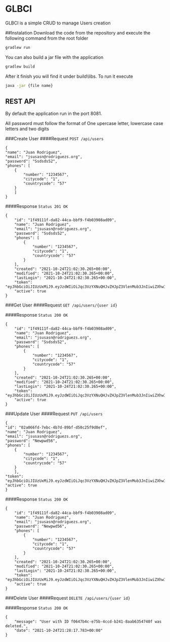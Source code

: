 # GLBCI

GLBCI is a simple CRUD to manage Users creation

##Instalation
Download the code from the repository and execute the following command from the root folder

```bash
gradlew run
```

You can also build a jar file with the application
```bash
gradlew build
```
After it finish you will find it under build\libs. To run it execute
```bash
java -jar {file name}
```

## REST API
By default the application run in the port 8081.

All password must follow the format of One upercase letter, lowercase case letters and two digits

###Create User
####Request
`POST /api/users`

```
{
"name": "Juan Rodriguez",
"email": "jsusasn@rodriguezs.org",
"password": "Ssdsds52",
"phones": [
    {
        "number": "1234567",
        "citycode": "1",
        "countrycode": "57"
    }
    ]
}
```

####Response
`Status 201 OK`
```
{
    "id": "1f49111f-da82-44ca-bbf9-f4b03908ad09",
    "name": "Juan Rodriguez",
    "email": "jsusasn@rodriguezs.org",
    "password": "Ssdsds52",
    "phones": [
        {
            "number": "1234567",
            "citycode": "1",
            "countrycode": "57"
        }
    ],
    "created": "2021-10-24T21:02:30.265+00:00",
    "modified": "2021-10-24T21:02:30.265+00:00",
    "lastLogin": "2021-10-24T21:02:30.265+00:00",
    "token": "eyJhbGciOiJIUzUxMiJ9.eyJzdWIiOiJqc3VzYXNuQHJvZHJpZ3VlenMub3JnIiwiZXhwIjoxNjM1MTUyNTUwLCJpYXQiOjE2MzUxMDkzNTB9.u4fOMMU02WphKBAzXaYYbm26I8a2sknw3oFLHP23qSnZZSTmjHyjBJYYPesnMEskCtexwNWhcQsyhcV5qxoQDg",
    "active": true
}
```

###Get User
####Request
`GET /api/users/{user id}`

####Response
`Status 200 OK`
```
{
    "id": "1f49111f-da82-44ca-bbf9-f4b03908ad09",
    "name": "Juan Rodriguez",
    "email": "jsusasn@rodriguezs.org",
    "password": "Ssdsds52",
    "phones": [
        {
            "number": "1234567",
            "citycode": "1",
            "countrycode": "57"
        }
    ],
    "created": "2021-10-24T21:02:30.265+00:00",
    "modified": "2021-10-24T21:02:30.265+00:00",
    "lastLogin": "2021-10-24T21:02:30.265+00:00",
    "token": "eyJhbGciOiJIUzUxMiJ9.eyJzdWIiOiJqc3VzYXNuQHJvZHJpZ3VlenMub3JnIiwiZXhwIjoxNjM1MTUyNTUwLCJpYXQiOjE2MzUxMDkzNTB9.u4fOMMU02WphKBAzXaYYbm26I8a2sknw3oFLHP23qSnZZSTmjHyjBJYYPesnMEskCtexwNWhcQsyhcV5qxoQDg",
    "active": true
}
```

###Update User
####Request
`PUT /api/users`

```
{
"id": "02a066fd-7ebc-4b7d-89bf-d50c25f9d8ef",
"name": "Juan Rodriguez",
"email": "jsusasn@rodriguezs.org",
"password": "Newpwd56",
"phones": [
    {
        "number": "1234567",
        "citycode": "1",
        "countrycode": "57"
    }
    ],
"token": "eyJhbGciOiJIUzUxMiJ9.eyJzdWIiOiJqc3VzYXNuQHJvZHJpZ3VlenMub3JnIiwiZXhwIjoxNjM1MTUyNTUwLCJpYXQiOjE2MzUxMDkzNTB9.u4fOMMU02WphKBAzXaYYbm26I8a2sknw3oFLHP23qSnZZSTmjHyjBJYYPesnMEskCtexwNWhcQsyhcV5qxoQDg",
"active": true
}
```

####Response
`Status 200 OK`
```
{
    "id": "1f49111f-da82-44ca-bbf9-f4b03908ad09",
    "name": "Juan Rodriguez",
    "email": "jsusasn@rodriguezs.org",
    "password": "Newpwd56",
    "phones": [
        {
            "number": "1234567",
            "citycode": "1",
            "countrycode": "57"
        }
    ],
    "created": "2021-10-24T21:02:30.265+00:00",
    "modified": "2021-10-24T21:02:30.265+00:00",
    "lastLogin": "2021-10-24T21:02:30.265+00:00",
    "token": "eyJhbGciOiJIUzUxMiJ9.eyJzdWIiOiJqc3VzYXNuQHJvZHJpZ3VlenMub3JnIiwiZXhwIjoxNjM1MTUyNTUwLCJpYXQiOjE2MzUxMDkzNTB9.u4fOMMU02WphKBAzXaYYbm26I8a2sknw3oFLHP23qSnZZSTmjHyjBJYYPesnMEskCtexwNWhcQsyhcV5qxoQDg",
    "active": true
}
```

###Delete User
####Request
`DELETE /api/users/{user id}`

####Response
`Status 200 OK`
```
{
    "message": "User with ID f0647b4c-e75b-4ccd-b241-8aab6354740f was deleted.",
    "date": "2021-10-24T21:28:17.783+00:00"
}
```